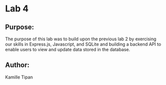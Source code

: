 # Lab 4

## Purpose:

The purpose of this lab was to build upon the previous lab 2 by exercising our skills in Express.js, Javascript, and SQLite and building a backend API to enable users to view and update data stored in the database.

## Author:

Kamille Tipan
